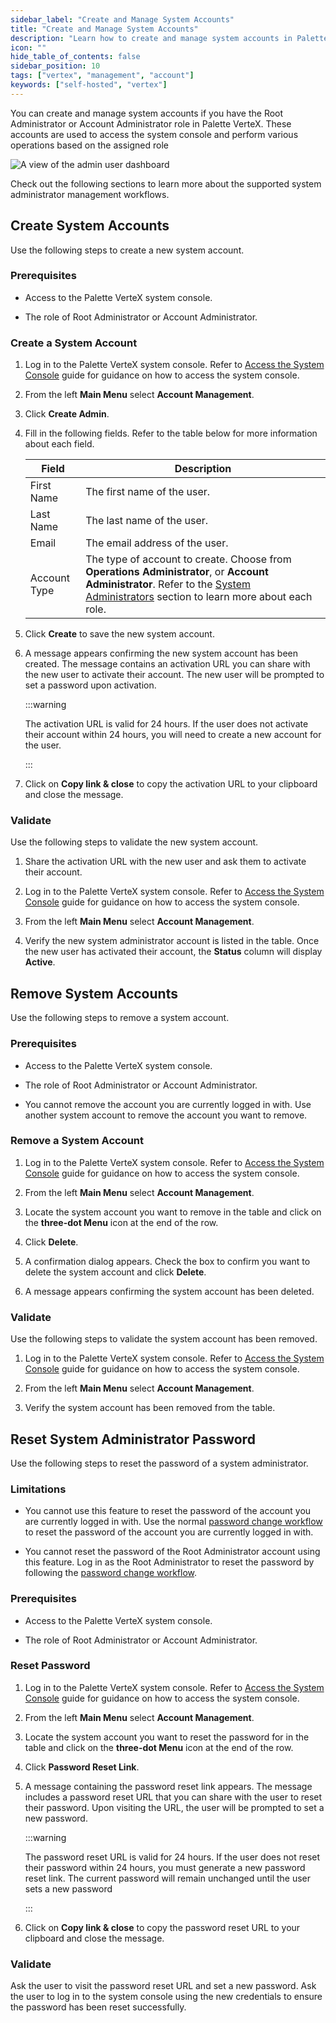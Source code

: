 ```yaml
---
sidebar_label: "Create and Manage System Accounts"
title: "Create and Manage System Accounts"
description: "Learn how to create and manage system accounts in Palette VerteX."
icon: ""
hide_table_of_contents: false
sidebar_position: 10
tags: ["vertex", "management", "account"]
keywords: ["self-hosted", "vertex"]
---
```


You can create and manage system accounts if you have the Root Administrator or Account Administrator role in Palette
VerteX. These accounts are used to access the system console and perform various operations based on the assigned role

![A view of the admin user dashboard](/vertex_account-management_manage-system-accounts_user-dashboard.webp)

Check out the following sections to learn more about the supported system administrator management workflows.

## Create System Accounts

Use the following steps to create a new system account.

### Prerequisites

- Access to the Palette VerteX system console.

- The role of Root Administrator or Account Administrator.

### Create a System Account

1. Log in to the Palette VerteX system console. Refer to
   [Access the System Console](../system-management.md#access-the-system-console) guide for guidance on how to access
   the system console.

2. From the left **Main Menu** select **Account Management**.

3. Click **Create Admin**.

4. Fill in the following fields. Refer to the table below for more information about each field.

   | Field        | Description                                                                                                                                                                                                                       |
   | ------------ | --------------------------------------------------------------------------------------------------------------------------------------------------------------------------------------------------------------------------------- |
   | First Name   | The first name of the user.                                                                                                                                                                                                       |
   | Last Name    | The last name of the user.                                                                                                                                                                                                        |
   | Email        | The email address of the user.                                                                                                                                                                                                    |
   | Account Type | The type of account to create. Choose from **Operations Administrator**, or **Account Administrator**. Refer to the [System Administrators](./account-management.md#system-administrators) section to learn more about each role. |

5. Click **Create** to save the new system account.

6. A message appears confirming the new system account has been created. The message contains an activation URL you can
   share with the new user to activate their account. The new user will be prompted to set a password upon activation.

   :::warning

   The activation URL is valid for 24 hours. If the user does not activate their account within 24 hours, you will need
   to create a new account for the user.

   :::

7. Click on **Copy link & close** to copy the activation URL to your clipboard and close the message.

### Validate

Use the following steps to validate the new system account.

1. Share the activation URL with the new user and ask them to activate their account.

2. Log in to the Palette VerteX system console. Refer to
   [Access the System Console](../system-management.md#access-the-system-console) guide for guidance on how to access
   the system console.

3. From the left **Main Menu** select **Account Management**.

4. Verify the new system administrator account is listed in the table. Once the new user has activated their account,
   the **Status** column will display **Active**.

## Remove System Accounts

Use the following steps to remove a system account.

### Prerequisites

- Access to the Palette VerteX system console.

- The role of Root Administrator or Account Administrator.

- You cannot remove the account you are currently logged in with. Use another system account to remove the account you
  want to remove.

### Remove a System Account

1. Log in to the Palette VerteX system console. Refer to
   [Access the System Console](../system-management.md#access-the-system-console) guide for guidance on how to access
   the system console.

2. From the left **Main Menu** select **Account Management**.

3. Locate the system account you want to remove in the table and click on the **three-dot Menu** icon at the end of the
   row.

4. Click **Delete**.

5. A confirmation dialog appears. Check the box to confirm you want to delete the system account and click **Delete**.

6. A message appears confirming the system account has been deleted.

### Validate

Use the following steps to validate the system account has been removed.

1. Log in to the Palette VerteX system console. Refer to
   [Access the System Console](../system-management.md#access-the-system-console) guide for guidance on how to access
   the system console.

2. From the left **Main Menu** select **Account Management**.

3. Verify the system account has been removed from the table.

## Reset System Administrator Password

Use the following steps to reset the password of a system administrator.

### Limitations

- You cannot use this feature to reset the password of the account you are currently logged in with. Use the normal
  [password change workflow](./credentials.md#change-password) to reset the password of the account you are currently
  logged in with.

- You cannot reset the password of the Root Administrator account using this feature. Log in as the Root Administrator
  to reset the password by following the [password change workflow](./credentials.md#change-password).

### Prerequisites

- Access to the Palette VerteX system console.

- The role of Root Administrator or Account Administrator.

### Reset Password

1. Log in to the Palette VerteX system console. Refer to
   [Access the System Console](../system-management.md#access-the-system-console) guide for guidance on how to access
   the system console.

2. From the left **Main Menu** select **Account Management**.

3. Locate the system account you want to reset the password for in the table and click on the **three-dot Menu** icon at
   the end of the row.

4. Click **Password Reset Link**.

5. A message containing the password reset link appears. The message includes a password reset URL that you can share
   with the user to reset their password. Upon visiting the URL, the user will be prompted to set a new password.

   :::warning

   The password reset URL is valid for 24 hours. If the user does not reset their password within 24 hours, you must
   generate a new password reset link. The current password will remain unchanged until the user sets a new password

   :::

6. Click on **Copy link & close** to copy the password reset URL to your clipboard and close the message.

### Validate

Ask the user to visit the password reset URL and set a new password. Ask the user to log in to the system console using
the new credentials to ensure the password has been reset successfully.

